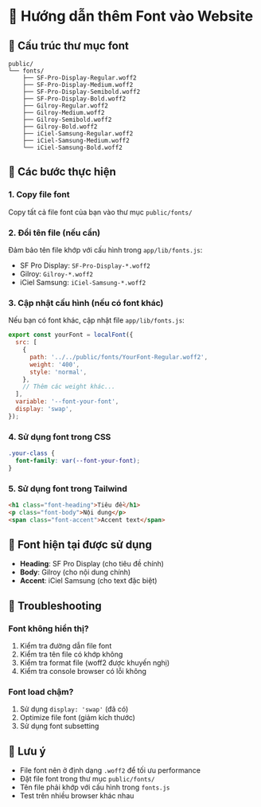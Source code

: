 # 🎨 Hướng dẫn thêm Font vào Website

## 📁 Cấu trúc thư mục font

```
public/
└── fonts/
    ├── SF-Pro-Display-Regular.woff2
    ├── SF-Pro-Display-Medium.woff2
    ├── SF-Pro-Display-Semibold.woff2
    ├── SF-Pro-Display-Bold.woff2
    ├── Gilroy-Regular.woff2
    ├── Gilroy-Medium.woff2
    ├── Gilroy-Semibold.woff2
    ├── Gilroy-Bold.woff2
    ├── iCiel-Samsung-Regular.woff2
    ├── iCiel-Samsung-Medium.woff2
    └── iCiel-Samsung-Bold.woff2
```

## 🚀 Các bước thực hiện

### 1. Copy file font
Copy tất cả file font của bạn vào thư mục `public/fonts/`

### 2. Đổi tên file (nếu cần)
Đảm bảo tên file khớp với cấu hình trong `app/lib/fonts.js`:
- SF Pro Display: `SF-Pro-Display-*.woff2`
- Gilroy: `Gilroy-*.woff2`
- iCiel Samsung: `iCiel-Samsung-*.woff2`

### 3. Cập nhật cấu hình (nếu có font khác)
Nếu bạn có font khác, cập nhật file `app/lib/fonts.js`:

```javascript
export const yourFont = localFont({
  src: [
    {
      path: '../../public/fonts/YourFont-Regular.woff2',
      weight: '400',
      style: 'normal',
    },
    // Thêm các weight khác...
  ],
  variable: '--font-your-font',
  display: 'swap',
});
```

### 4. Sử dụng font trong CSS
```css
.your-class {
  font-family: var(--font-your-font);
}
```

### 5. Sử dụng font trong Tailwind
```html
<h1 class="font-heading">Tiêu đề</h1>
<p class="font-body">Nội dung</p>
<span class="font-accent">Accent text</span>
```

## 🎯 Font hiện tại được sử dụng

- **Heading**: SF Pro Display (cho tiêu đề chính)
- **Body**: Gilroy (cho nội dung chính)
- **Accent**: iCiel Samsung (cho text đặc biệt)

## 🔧 Troubleshooting

### Font không hiển thị?
1. Kiểm tra đường dẫn file font
2. Kiểm tra tên file có khớp không
3. Kiểm tra format file (woff2 được khuyến nghị)
4. Kiểm tra console browser có lỗi không

### Font load chậm?
1. Sử dụng `display: 'swap'` (đã có)
2. Optimize file font (giảm kích thước)
3. Sử dụng font subsetting

## 📝 Lưu ý

- File font nên ở định dạng `.woff2` để tối ưu performance
- Đặt file font trong thư mục `public/fonts/`
- Tên file phải khớp với cấu hình trong `fonts.js`
- Test trên nhiều browser khác nhau
